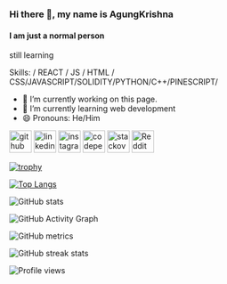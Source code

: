 ### Hi there 👋, my name is AgungKrishna

#### I am just a normal person

still learning

Skills: / REACT / JS / HTML / CSS/JAVASCRIPT/SOLIDITY/PYTHON/C++/PINESCRIPT/

- 🔭 I’m currently working on this page.
- 🌱 I’m currently learning web development
- 😄 Pronouns: He/Him

[<img src='https://cdn.jsdelivr.net/npm/simple-icons@3.0.1/icons/github.svg' alt='github' height='40'>](https://github.com/agungkrishna-code)  [<img src='https://cdn.jsdelivr.net/npm/simple-icons@3.0.1/icons/linkedin.svg' alt='linkedin' height='40'>](https://www.linkedin.com/in/https://www.linkedin.com/in/agung-krishna-790433223//)  [<img src='https://cdn.jsdelivr.net/npm/simple-icons@3.0.1/icons/instagram.svg' alt='instagram' height='40'>](https://www.instagram.com/https://www.instagram.com/agungkrishnananda//)  [<img src='https://cdn.jsdelivr.net/npm/simple-icons@3.0.1/icons/codepen.svg' alt='codepen' height='40'>](https://codepen.io/https://codepen.io/agungkrishna-code)  [<img src='https://cdn.jsdelivr.net/npm/simple-icons@3.0.1/icons/stackoverflow.svg' alt='stackoverflow' height='40'>](https://stackoverflow.com/users/https://stackoverflow.com/users/16534064/dewa-agung)  [<img src='https://cdn.jsdelivr.net/npm/simple-icons@3.0.1/icons/reddit.svg' alt='Reddit' height='40'>](https://www.reddit.com/user/https://www.reddit.com/user/degungcekodil)  

[![trophy](https://github-profile-trophy.vercel.app/?username=agungkrishna-code)](https://github.com/ryo-ma/github-profile-trophy)

[![Top Langs](https://github-readme-stats.vercel.app/api/top-langs/?username=agungkrishna-code)](https://github.com/anuraghazra/github-readme-stats)

![GitHub stats](https://github-readme-stats.vercel.app/api?username=agungkrishna-code&show_icons=true&count_private=true)  

![GitHub Activity Graph](https://activity-graph.herokuapp.com/graph?username=agungkrishna-code)  

![GitHub metrics](https://metrics.lecoq.io/agungkrishna-code)  

![GitHub streak stats](https://github-readme-streak-stats.herokuapp.com/?user=agungkrishna-code)  

![Profile views](https://gpvc.arturio.dev/agungkrishna-code)  

